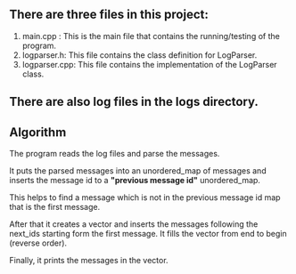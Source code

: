 ## There are three files in this project:
1. main.cpp : This is the main file that contains the running/testing of the program.
2. logparser.h: This file contains the class definition for LogParser.
3. logparser.cpp: This file contains the implementation of the LogParser class.

## There are also log files in the logs directory.

## Algorithm
The program reads the log files and parse the messages. <br /> 

It puts the parsed messages into an unordered_map of messages and inserts the message id to a **"previous message id"** unordered_map.<br />

This helps to find a message which is not in the previous message id map that is the first message.<br />

After that it creates a vector and inserts the messages following the next_ids starting form the first message. It fills the vector from end to begin (reverse order). <br />

Finally, it prints the messages in the vector.




